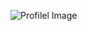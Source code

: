 ![Profilel Image](https://avatars1.githubusercontent.com/u/48499265?s=400&u=1ec57e098e6367ba9a5edb3d9f8feb167788f58d&v=4)
